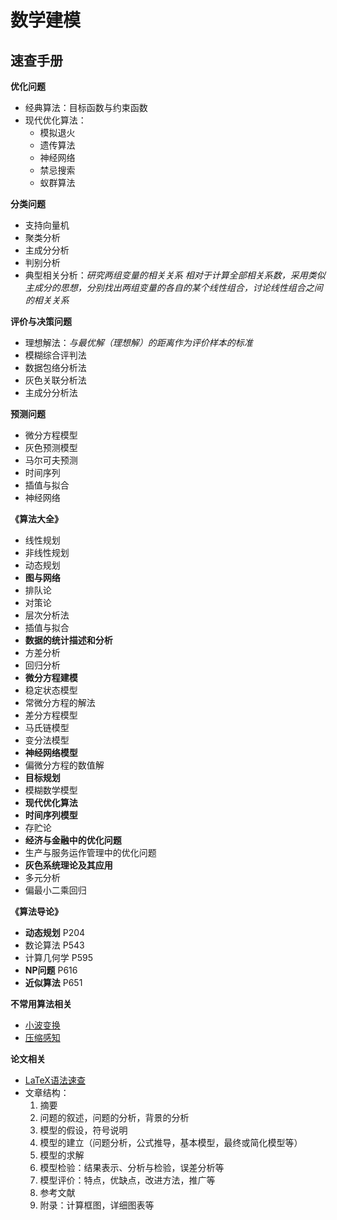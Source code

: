 # 数学建模
## 速查手册

**优化问题**
- 经典算法：目标函数与约束函数
- 现代优化算法：
    - 模拟退火
    - 遗传算法
    - 神经网络
    - 禁忌搜索
    - 蚁群算法

**分类问题**
- 支持向量机
- 聚类分析
- 主成分分析
- 判别分析
- 典型相关分析：*研究两组变量的相关关系 相对于计算全部相关系数，采用类似主成分的思想，分别找出两组变量的各自的某个线性组合，讨论线性组合之间的相关关系*

**评价与决策问题**
- 理想解法：*与最优解（理想解）的距离作为评价样本的标准*
- 模糊综合评判法
- 数据包络分析法
- 灰色关联分析法
- 主成分分析法

**预测问题**
- 微分方程模型
- 灰色预测模型
- 马尔可夫预测
- 时间序列
- 插值与拟合
- 神经网络



**《算法大全》**
- 线性规划
- 非线性规划
- 动态规划
- **图与网络**
- 排队论
- 对策论
- 层次分析法
- 插值与拟合
- **数据的统计描述和分析**
- 方差分析
- 回归分析
- **微分方程建模**
- 稳定状态模型
- 常微分方程的解法
- 差分方程模型
- 马氏链模型
- 变分法模型
- **神经网络模型**
- 偏微分方程的数值解
- **目标规划**
- 模糊数学模型
- **现代优化算法**
- **时间序列模型**
- 存贮论
- **经济与金融中的优化问题**
- 生产与服务运作管理中的优化问题
- **灰色系统理论及其应用**
- 多元分析
- 偏最小二乘回归

**《算法导论》**
- **动态规划** P204
- 数论算法 P543
- 计算几何学 P595
- **NP问题** P616
- **近似算法** P651

**不常用算法相关**
- [小波变换](https://zhuanlan.zhihu.com/p/22450818)
- [压缩感知](https://zhuanlan.zhihu.com/p/22445302)

**论文相关**
- [LaTeX语法速查](https://blog.csdn.net/weixin_39278265/article/details/88406290)
- 文章结构：
    1. 摘要
    1. 问题的叙述，问题的分析，背景的分析
    1. 模型的假设，符号说明
    1. 模型的建立（问题分析，公式推导，基本模型，最终或简化模型等）
    1. 模型的求解
    1. 模型检验：结果表示、分析与检验，误差分析等
    1. 模型评价：特点，优缺点，改进方法，推广等
    1. 参考文献
    1. 附录：计算框图，详细图表等